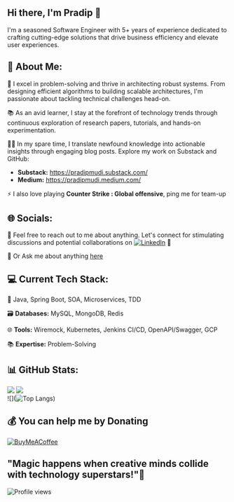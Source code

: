 <html>
    <head>
        <meta name="google-site-verification" content="NVeBBb2-gWO2_Wjt0PFChFeUWv_bgfuHHeQpk53df7k" />
    </head>
    <body>
    </body>
</html>

## Hi there, I'm Pradip 👋
I'm a seasoned Software Engineer with 5+ years of experience dedicated to crafting cutting-edge solutions that drive business efficiency and elevate user experiences.

## 💫 About Me:
🚀 I excel in problem-solving and thrive in architecting robust systems. From designing efficient algorithms to building scalable architectures, I'm passionate about tackling technical challenges head-on.

📚 As an avid learner, I stay at the forefront of technology trends through continuous exploration of research papers, tutorials, and hands-on experimentation.

👨‍💻 In my spare time, I translate newfound knowledge into actionable insights through engaging blog posts. Explore my work on Substack and GitHub:

 - **Substack:** https://pradipmudi.substack.com/
 - **Medium:** https://pradipmudi.medium.com/
 
⚡ I also love playing **Counter Strike : Global offensive**, ping me for team-up


## 🌐 Socials:
💬 Feel free to reach out to me about anything. Let's connect for stimulating discussions and potential collaborations on
[![LinkedIn](https://img.shields.io/badge/LinkedIn-%230077B5.svg?logo=linkedin&logoColor=white)](https://linkedin.com/in/pradipmudi) 🤝

💬 Or Ask me about anything [here](https://github.com/pradipmudi/pradipmudi/issues)

## 💻 Current Tech Stack:
🔧 Java, Spring Boot, SOA, Microservices, TDD

🗃️ **Databases:** MySQL, MongoDB, Redis

🌐 **Tools:** Wiremock, Kubernetes, Jenkins CI/CD, OpenAPI/Swagger, GCP

📚 **Expertise:** Problem-Solving

## 📊 GitHub Stats:
![](https://github-readme-stats.vercel.app/api?username=pradipmudi&theme=algolia&hide_border=false&include_all_commits=true&count_private=true)
  ![](https://github-readme-streak-stats.herokuapp.com/?user=pradipmudi&theme=algolia&hide_border=false)<br/>
![](![Top Langs](https://github-readme-stats.vercel.app/api/top-langs/?username=pradipmudi&hide_progress=false))


## 💰 You can help me by Donating
  [![BuyMeACoffee](https://img.shields.io/badge/Buy%20Me%20a%20Coffee-ffdd00?style=for-the-badge&logo=buy-me-a-coffee&logoColor=black)](https://buymeacoffee.com/pradipmudi) 

"Magic happens when creative minds collide with technology superstars!"🚀
---

![Profile views](https://gpvc.arturio.dev/pradipmudi)  

